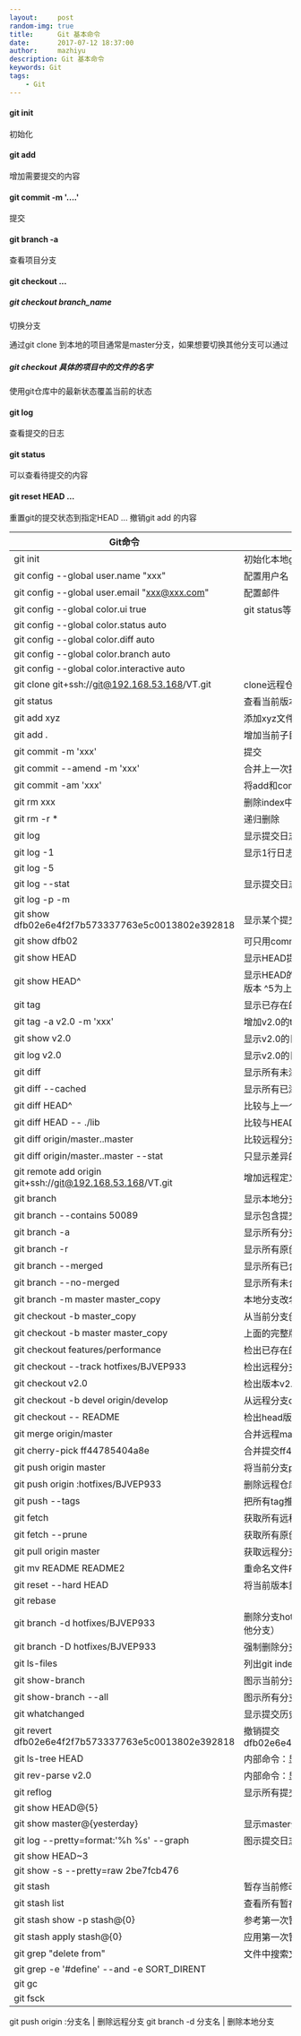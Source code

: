 ```yaml
---
layout:     post
random-img: true
title:      Git 基本命令
date:       2017-07-12 18:37:00
author:     mazhiyu
description: Git 基本命令
keywords: Git
tags:
    - Git
---
```



####  git init
初始化


#### git add
增加需要提交的内容

#### git commit -m '....'
提交

#### git branch -a
查看项目分支

#### git checkout ...

##### git checkout branch_name
切换分支

通过git clone 到本地的项目通常是master分支，如果想要切换其他分支可以通过

##### git checkout 具体的项目中的文件的名字  
使用git仓库中的最新状态覆盖当前的状态


#### git log 
查看提交的日志


#### git status 
可以查看待提交的内容

#### git reset HEAD <file>...
重置git的提交状态到指定HEAD <file>...
撤销git add 的内容  

Git命令 | 功能
--------| -----
git init |  初始化本地git仓库（创建新仓库）
git config --global user.name "xxx"                       |  配置用户名
git config --global user.email "xxx@xxx.com"              | 配置邮件
git config --global color.ui true                         | git status等命令自动着色
git config --global color.status auto | 
git config --global color.diff auto  |
git config --global color.branch auto | 
git config --global color.interactive auto |  
git clone git+ssh://git@192.168.53.168/VT.git             | clone远程仓库
git status                                                | 查看当前版本状态（是否修改）
git add xyz                                               | 添加xyz文件至index
git add .                                                 | 增加当前子目录下所有更改过的文件至index
git commit -m 'xxx'                                       | 提交
git commit --amend -m 'xxx'                               | 合并上一次提交（用于反复修改）
git commit -am 'xxx'                                      | 将add和commit合为一步
git rm xxx                                                | 删除index中的文件
git rm -r *                                               | 递归删除
git log                                                   | 显示提交日志
git log -1                                                | 显示1行日志 -n为n行
git log -5 |
git log --stat                                            | 显示提交日志及相关变动文件
git log -p -m |
git show dfb02e6e4f2f7b573337763e5c0013802e392818         | 显示某个提交的详细内容
git show dfb02                                            | 可只用commitid的前几位
git show HEAD                                             | 显示HEAD提交日志
git show HEAD^                                            | 显示HEAD的父（上一个版本）的提交日志 ^^为上两个版本 ^5为上5个版本
git tag                                                   | 显示已存在的tag
git tag -a v2.0 -m 'xxx'                                  | 增加v2.0的tag
git show v2.0                                             | 显示v2.0的日志及详细内容
git log v2.0                                              | 显示v2.0的日志
git diff                                                  | 显示所有未添加至index的变更
git diff --cached                                         | 显示所有已添加index但还未commit的变更
git diff HEAD^                                            | 比较与上一个版本的差异
git diff HEAD -- ./lib                                    | 比较与HEAD版本lib目录的差异
git diff origin/master..master                            | 比较远程分支master上有本地分支master上没有的
git diff origin/master..master --stat                     | 只显示差异的文件，不显示具体内容
git remote add origin git+ssh://git@192.168.53.168/VT.git | 增加远程定义（用于push/pull/fetch）
git branch                                                | 显示本地分支
git branch --contains 50089                               | 显示包含提交50089的分支
git branch -a                                             | 显示所有分支
git branch -r                                             | 显示所有原创分支
git branch --merged                                       | 显示所有已合并到当前分支的分支
git branch --no-merged                                    | 显示所有未合并到当前分支的分支
git branch -m master master_copy                          | 本地分支改名
git checkout -b master_copy                               | 从当前分支创建新分支master_copy并检出
git checkout -b master master_copy                        | 上面的完整版
git checkout features/performance                         | 检出已存在的features/performance分支
git checkout --track hotfixes/BJVEP933                    | 检出远程分支hotfixes/BJVEP933并创建本地跟踪分支
git checkout v2.0                                         | 检出版本v2.0
git checkout -b devel origin/develop                      | 从远程分支develop创建新本地分支devel并检出
git checkout -- README                                    | 检出head版本的README文件（可用于修改错误回退）
git merge origin/master                                   | 合并远程master分支至当前分支
git cherry-pick ff44785404a8e                             | 合并提交ff44785404a8e的修改
git push origin master                                    | 将当前分支push到远程master分支
git push origin :hotfixes/BJVEP933                        | 删除远程仓库的hotfixes/BJVEP933分支
git push --tags                                           | 把所有tag推送到远程仓库
git fetch                                                 | 获取所有远程分支（不更新本地分支，另需merge）
git fetch --prune                                         | 获取所有原创分支并清除服务器上已删掉的分支
git pull origin master                                    | 获取远程分支master并merge到当前分支
git mv README README2                                     | 重命名文件README为README2
git reset --hard HEAD                                     | 将当前版本重置为HEAD（通常用于merge失败回退）
git rebase |
git branch -d hotfixes/BJVEP933                           | 删除分支hotfixes/BJVEP933（本分支修改已合并到其他分支）
git branch -D hotfixes/BJVEP933                           | 强制删除分支hotfixes/BJVEP933
git ls-files                                              | 列出git index包含的文件
git show-branch                                           | 图示当前分支历史
git show-branch --all                                     | 图示所有分支历史
git whatchanged                                           | 显示提交历史对应的文件修改
git revert dfb02e6e4f2f7b573337763e5c0013802e392818       | 撤销提交dfb02e6e4f2f7b573337763e5c0013802e392818
git ls-tree HEAD                                          | 内部命令：显示某个git对象
git rev-parse v2.0                                        | 内部命令：显示某个ref对于的SHA1 HASH
git reflog                                                | 显示所有提交，包括孤立节点
git show HEAD@{5} |
git show master@{yesterday}                               | 显示master分支昨天的状态
git log --pretty=format:'%h %s' --graph                   | 图示提交日志
git show HEAD~3 |
git show -s --pretty=raw 2be7fcb476 |
git stash                                                 | 暂存当前修改，将所有至为HEAD状态
git stash list                                            | 查看所有暂存
git stash show -p stash@{0}                               | 参考第一次暂存
git stash apply stash@{0}                                 | 应用第一次暂存
git grep "delete from"                                    | 文件中搜索文本“delete from”
git grep -e '#define' --and -e SORT_DIRENT |
git gc |
git fsck |

git push origin :分支名               | 删除远程分支
git branch -d 分支名               | 删除本地分支